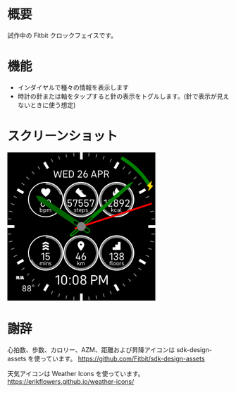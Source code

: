 # 概要
試作中の Fitbit クロックフェイスです。

# 機能
- インダイヤルで種々の情報を表示します
- 時計の針または軸をタップすると針の表示をトグルします。(針で表示が見えないときに使う想定)

# スクリーンショット
![スクリーンショット](screenshot.png)

# 謝辞
心拍数、歩数、カロリー、AZM、距離および昇降アイコンは sdk-design-assets を使っています。
https://github.com/Fitbit/sdk-design-assets

天気アイコンは Weather Icons を使っています。
https://erikflowers.github.io/weather-icons/
